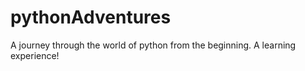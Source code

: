 # pythonAdventures
A journey through the world of python from the beginning. A learning experience!
